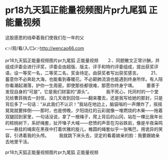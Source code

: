 # pr18九天狐正能量视频图片pr九尾狐 正能量视频
这股感恩的线牵着我们使我们在一年的父

👉/观/看/入/口👉http://wencao66.com

pr18九天狐正能量视频图片pr九尾狐 正能量视频　　２、同题散文正常计酬，并组成评委会进行评奖，评委会由超版、版主、评手和特约评委组成，提出获奖评语，设一等奖一名，二等奖二名，奖金待定。由获奖者写出获奖感言。
　　21、蓄意你不必奔赴大海，也能看到春暖花。不必颠肺流浪也能遇到终身所伴。有人陪你看潮起潮落，护你一生周密。即使那些都很难，那愿你终身宁靖。
　　要善于发现自身的“可是”，它是我们财富的“源头”。
　　　我不死心，托同村的一个堂兄给曹菲捎去一封信，没几天收到回信——翻来覆去，还是我写给她的那封，只是背后多了一句话：“从此我们不认识！”我站在地边上，脑袋嗡的一声爆炸了，摇摇晃晃就要摔倒——那时，也是傍晚，夕阳烧红的云彩就像一堆燃烧的木柴——拖着双腿回到家里，一句话没说，拿了一根绳子，爬上背后的山冈，站在一棵比我年长的核桃树下，系好绳套，扯开嗓子大喊——悲愤的声音在沟谷跌宕，像是半夜枭鸣——悬挂的绳索在黑夜中打着优雅的旋儿，椎圆的绳套似乎一张嘴巴，用诡异的笑容，引诱着我的头颅。
　　我就跳下床头去，坚定的看着娘亲的脸：我要跟娘亲去地里干活。

pr18九天狐正能量视频图片pr九尾狐 正能量视频
